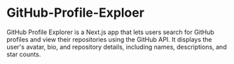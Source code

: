 # GitHub-Profile-Exploer
GitHub Profile Explorer is a Next.js app that lets users search for GitHub profiles and view their repositories using the GitHub API. It displays the user's avatar, bio, and repository details, including names, descriptions, and star counts.
